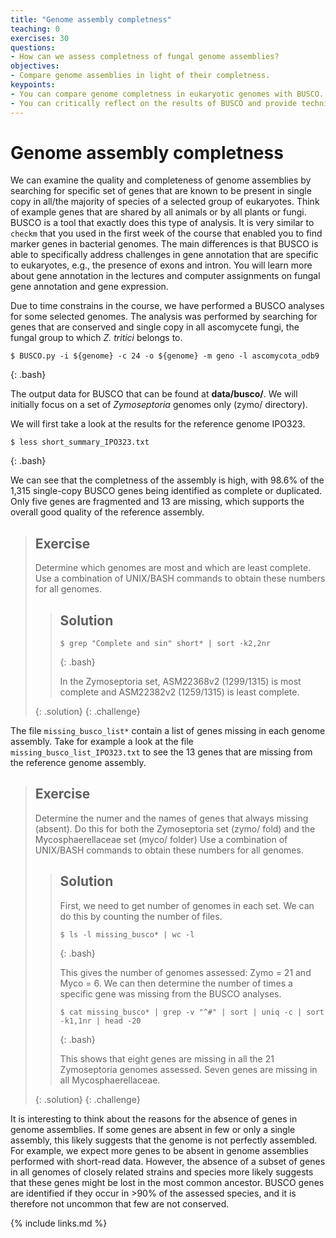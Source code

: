 ```yaml
---
title: "Genome assembly completness"
teaching: 0
exercises: 30
questions:
- How can we assess completness of fungal genome assemblies?
objectives:
- Compare genome assemblies in light of their completness.
keypoints:
- You can compare genome completness in eukaryotic genomes with BUSCO.
- You can critically reflect on the results of BUSCO and provide technical and biological explanations.
---
```


#  Genome assembly completness
We can examine the quality and completeness of genome assemblies by searching for specific set of genes that are known to be present in single copy in all/the majority of species of a selected group of eukaryotes. Think of example genes that are shared by all animals or by all plants or fungi. BUSCO is a tool that exactly does this type of analysis. It is very similar to `checkm` that you used in the first week of the course that enabled you to find marker genes in bacterial genomes. The main differences is that BUSCO is able to specifically address challenges in gene annotation that are specific to eukaryotes, e.g., the presence of exons and intron. You will learn more about gene annotation in the lectures and computer assignments on fungal gene annotation and gene expression.

Due to time constrains in the course, we have performed a BUSCO analyses for some selected genomes. The analysis was performed by searching for genes that are conserved and single copy in all ascomycete fungi, the fungal group to which *Z. tritici* belongs to. 

~~~
$ BUSCO.py -i ${genome} -c 24 -o ${genome} -m geno -l ascomycota_odb9
~~~
{: .bash}

The output data for BUSCO that can be found at **data/busco/**. We will initially focus on a set of *Zymoseptoria* genomes only (zymo/ directory). 

We will first take a look at the results for the reference genome IPO323.

~~~
$ less short_summary_IPO323.txt  
~~~
{: .bash}

We can see that the completness of the assembly is high, with 98.6% of the 1,315 single-copy BUSCO genes being identified as complete or duplicated. Only five genes are fragmented and 13 are missing, which supports the overall good quality of the reference assembly. 


> ## Exercise
> 
> Determine which genomes are most and which are least complete. Use a combination of UNIX/BASH commands to obtain these numbers for all genomes. 
>
>> ## Solution
>> 
>> ~~~
>> $ grep "Complete and sin" short* | sort -k2,2nr 
>> ~~~
>> {: .bash}
>> 
>> In the Zymoseptoria set, ASM22368v2 (1299/1315) is most complete and ASM22382v2 (1259/1315) is least complete.
>>
> {: .solution}
{: .challenge}

The file `missing_busco_list*` contain a list of genes missing in each genome assembly. Take for example a look at the file `missing_busco_list_IPO323.txt` to see the 13 genes that are missing from the reference genome assembly.

> ## Exercise
> 
> Determine the numer and the names of genes that always missing (absent). Do this for both the Zymoseptoria set (zymo/ fold) and the Mycosphaerellaceae set (myco/ folder) Use a combination of UNIX/BASH commands to obtain these numbers for all genomes.
>
>> ## Solution
>> First, we need to get number of genomes in each set. We can do this by counting the number of files.
>> ~~~
>> $ ls -l missing_busco* | wc -l 
>> ~~~
>> {: .bash}
>> 
>> This gives the number of genomes assessed: Zymo = 21 and Myco = 6. We can then determine the number of times a specific gene was missing from the BUSCO analyses. 
>> 
>> ~~~
>> $ cat missing_busco* | grep -v "^#" | sort | uniq -c | sort -k1,1nr | head -20
>> ~~~
>> {: .bash}
>>  
>> This shows that eight genes are missing in all the 21 Zymoseptoria genomes assessed. Seven genes are missing in all Mycosphaerellaceae.
>>
> {: .solution}
{: .challenge}

It is interesting to think about the reasons for the absence of genes in genome assemblies. If some genes are absent in few or only a single assembly, this likely suggests that the genome is not perfectly assembled. For example, we expect more genes to be absent in genome assemblies performed with short-read data. However, the absence of a subset of genes in all genomes of closely related strains and species more likely suggests that these genes might be lost in the most common ancestor. BUSCO genes are identified if they occur in >90% of the assessed species, and it is therefore not uncommon that few are not conserved. 

{% include links.md %}
